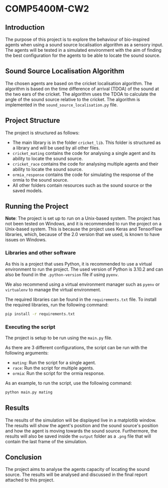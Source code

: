 # COMP5400M-CW2

## Introduction

The purpose of this project is to explore the behaviour of bio-inspired agents when using a sound source localisation algorithm as a sensory input. The agents will be tested in a simulated environment with the aim of finding the best configuration for the agents to be able to locate the sound source.

## Sound Source Localisation Algorithm

The chosen agents are based on the cricket localisation algorithm. The algorithm is based on the time difference of arrival (TDOA) of the sound at the two ears of the cricket. The algorithm uses the TDOA to calculate the angle of the sound source relative to the cricket. The algorithm is implemented in the `sound_source_localisation.py` file.

## Project Structure

The project is structured as follows:

- The main library is in the folder `cricket_lib`. This folder is structured as a library and will be used by all other files.
- `cricket_mating` contains the code for analysing a single agent and its ability to locate the sound source.
- `cricket_race` contains the code for analysing multiple agents and their ability to locate the sound source.
- `ormia_response` contains the code for simulating the response of the ormia to the sound source.
- All other folders contain resources such as the sound source or the saved models.

## Running the Project

**Note**: The project is set up to run on a Unix-based system. The project has not been tested on Windows, and it is recommended to run the project on a Unix-based system. This is because the project uses Keras and TensorFlow libraries, which, because of the 2.0 version that we used, is known to have issues on Windows.

### Libraries and other software

As this is a project that uses Python, it is recommended to use a virtual environment to run the project. The used version of Python is 3.10.2 and can also be found in the `.python-version` file if using `pyenv`.

We also recommend using a virtual environment manager such as `pyenv` or `virtualenv` to manage the virtual environment.

The required libraries can be found in the `requirements.txt` file. To install the required libraries, run the following command:

```bash
pip install -r requirements.txt
```

### Executing the script

The project is setup to be run using the `main.py` file.

As there are 3 different configurations, the script can be run with the following arguments:

- `mating`: Run the script for a single agent.
- `race`: Run the script for multiple agents.
- `ormia`: Run the script for the ormia response.

As an example, to run the script, use the following command:

```bash
python main.py mating
```

## Results

The results of the simulation will be displayed live in a matplotlib window. The results will show the agent's position and the sound source's position and how the agent is moving towards the sound source.
Furthermore, the results will also be saved inside the `output` folder as a `.png` file that will contain the last frame of the simulation.

## Conclusion

The project aims to analyse the agents capacity of locating the sound source. The results will be analysed and discussed in the final report attached to this project.
